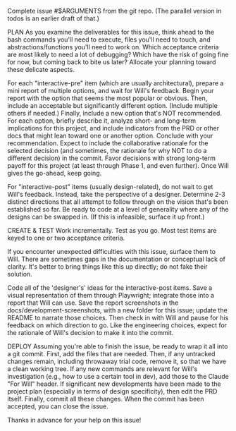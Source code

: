 Complete issue #$ARGUMENTS from the git repo. (The parallel version in todos is an earlier draft of that.)

PLAN
As you examine the deliverables for this issue, think ahead to the bash commands you'll need to execute, files you'll need to touch, and abstractions/functions you'll need to work on. Which acceptance criteria are most likely to need a lot of debugging? Which have the risk of going fine for now, but coming back to bite us later? Allocate your planning toward these delicate aspects.

For each "interactive-pre" item (which are usually architectural), prepare a mini report of multiple options, and wait for Will's feedback. Begin your report with the option that seems the most popular or obvious. Then, include an acceptable but significantly different option. (Include multiple others if needed.) Finally, include a new option that's NOT recommended. For each option, briefly describe it, analyze short- and long-term implications for this project, and include indicators from the PRD or other docs that might lean toward one or another option. Conclude with your recommendation. Expect to include the collaborative rationale for the selected decision (and sometimes, the rationale for why NOT to do a different decision) in the commit. Favor decisions with strong long-term payoff for this project (at least through Phase 1, and even further). Once Will gives the go-ahead, keep going.

For "interactive-post" items (usually design-related), do not wait to get Will's feedback. Instead, take the perspective of a designer. Determine 2-3 distinct directions that all attempt to follow through on the vision that's been established so far. Be ready to code at a level of generality where any of the designs can be swapped in. (If this is infeasible, surface it up front.)

CREATE & TEST
Work incrementally. 
Test as you go. Most test items are keyed to one or two acceptance criteria.

If you encounter unexpected difficulties with this issue, surface them to Will. There are sometimes gaps in the documentation or conceptual lack of clarity. It's better to bring things like this up directly; do not fake their solution. 

Code all of the 'designer's' ideas for the interactive-post items. Save a visual representation of them through Playwright; integrate those into a report that Will can use. Save the report screenshots in the docs/development-screenshots, with a new folder for this issue; update the README to narrate those choices. Then check in with Will and pause for his feedback on which direction to go. Like the engineering choices, expect for the rationale of Will's decision to make it into the commit.

DEPLOY
Assuming you're able to finish the issue, be ready to wrap it all into a git commit. First, add the files that are needed. Then, if any untracked changes remain, including throwaway trial code, remove it, so that we have a clean working tree. If any new commands are relevant for Will's investigation (e.g., how to use a certain tool in dev), add those to the Claude "For Will" header. If significant new developments have been made to the project plan (especially in terms of design specificity), then edit the PRD itself. Finally, commit all these changes. When the commit has been accepted, you can close the issue. 

Thanks in advance for your help on this issue!